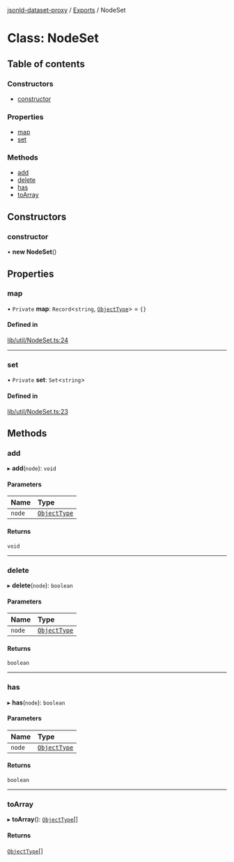 [jsonld-dataset-proxy](../README.md) / [Exports](../modules.md) / NodeSet

# Class: NodeSet

## Table of contents

### Constructors

- [constructor](NodeSet.md#constructor)

### Properties

- [map](NodeSet.md#map)
- [set](NodeSet.md#set)

### Methods

- [add](NodeSet.md#add)
- [delete](NodeSet.md#delete)
- [has](NodeSet.md#has)
- [toArray](NodeSet.md#toarray)

## Constructors

### constructor

• **new NodeSet**()

## Properties

### map

• `Private` **map**: `Record`<`string`, [`ObjectType`](../modules.md#objecttype)\> = `{}`

#### Defined in

[lib/util/NodeSet.ts:24](https://github.com/o-development/jsonld-dataset-proxy/blob/f2c6b0c/lib/util/NodeSet.ts#L24)

___

### set

• `Private` **set**: `Set`<`string`\>

#### Defined in

[lib/util/NodeSet.ts:23](https://github.com/o-development/jsonld-dataset-proxy/blob/f2c6b0c/lib/util/NodeSet.ts#L23)

## Methods

### add

▸ **add**(`node`): `void`

#### Parameters

| Name | Type |
| :------ | :------ |
| `node` | [`ObjectType`](../modules.md#objecttype) |

#### Returns

`void`

___

### delete

▸ **delete**(`node`): `boolean`

#### Parameters

| Name | Type |
| :------ | :------ |
| `node` | [`ObjectType`](../modules.md#objecttype) |

#### Returns

`boolean`

___

### has

▸ **has**(`node`): `boolean`

#### Parameters

| Name | Type |
| :------ | :------ |
| `node` | [`ObjectType`](../modules.md#objecttype) |

#### Returns

`boolean`

___

### toArray

▸ **toArray**(): [`ObjectType`](../modules.md#objecttype)[]

#### Returns

[`ObjectType`](../modules.md#objecttype)[]
